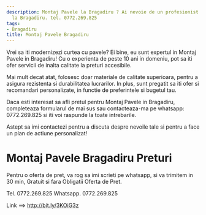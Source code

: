 ```yaml
---
description: Montaj Pavele la Bragadiru ? Ai nevoie de un profesionist in Montaj Pavele
  la Bragadiru. tel. 0772.269.825
tags:
- Bragadiru
title: Montaj Pavele Bragadiru
---
```



Vrei sa iti modernizezi curtea cu pavele? Ei bine, eu sunt expertul in Montaj Pavele in Bragadiru! Cu o experienta de peste 10 ani in domeniu, pot sa iti ofer servicii de inalta calitate la preturi accesibile. 

Mai mult decat atat, folosesc doar materiale de calitate superioara, pentru a asigura rezistenta si durabilitatea lucrarilor. In plus, sunt pregatit sa iti ofer si recomandari personalizate, in functie de preferintele si bugetul tau.

Daca esti interesat sa afli pretul pentru Montaj Pavele in Bragadiru, completeaza formularul de mai sus sau contacteaza-ma pe whatsapp: 0772.269.825 si iti voi raspunde la toate intrebarile. 

Astept sa imi contactezi pentru a discuta despre nevoile tale si pentru a face un plan de actiune personalizat! 

# Montaj Pavele Bragadiru Preturi
Pentru o oferta de pret, va rog sa imi scrieti pe whatsapp, si va trimitem in 30 min, Gratuit si fara Obligatii Oferta de Pret.

Tel. 0772.269.825
Whatsapp. 0772.269.825

Link ==> http://bit.ly/3KOiG3z